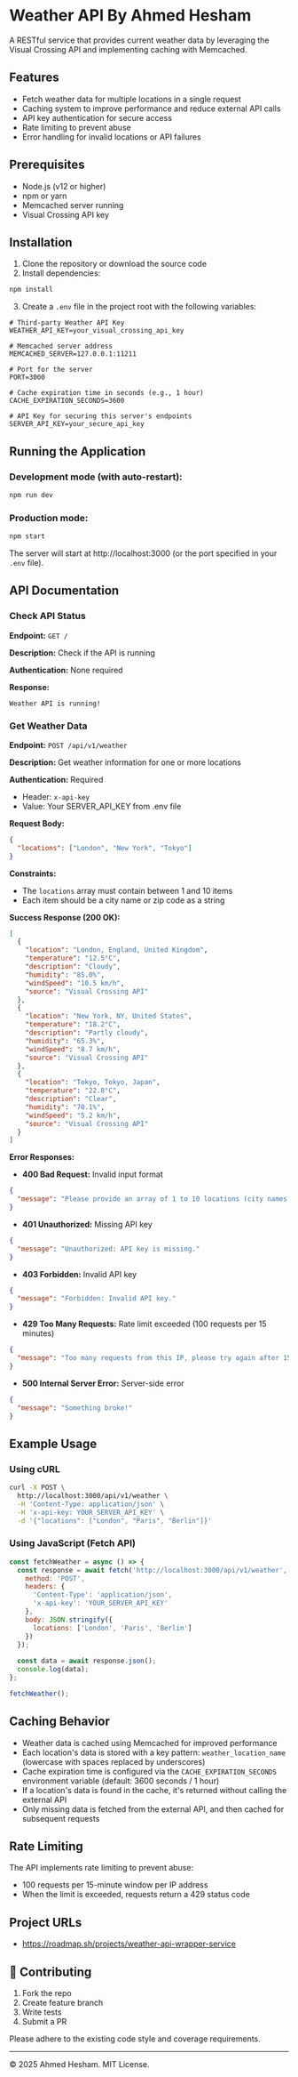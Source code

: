 # Weather API By Ahmed Hesham

A RESTful service that provides current weather data by leveraging the Visual Crossing API and implementing caching with Memcached.

## Features

- Fetch weather data for multiple locations in a single request
- Caching system to improve performance and reduce external API calls
- API key authentication for secure access
- Rate limiting to prevent abuse
- Error handling for invalid locations or API failures

## Prerequisites

- Node.js (v12 or higher)
- npm or yarn
- Memcached server running
- Visual Crossing API key

## Installation

1. Clone the repository or download the source code
2. Install dependencies:

```bash
npm install
```

3. Create a `.env` file in the project root with the following variables:

```
# Third-party Weather API Key
WEATHER_API_KEY=your_visual_crossing_api_key

# Memcached server address
MEMCACHED_SERVER=127.0.0.1:11211

# Port for the server
PORT=3000

# Cache expiration time in seconds (e.g., 1 hour)
CACHE_EXPIRATION_SECONDS=3600

# API Key for securing this server's endpoints
SERVER_API_KEY=your_secure_api_key
```

## Running the Application

### Development mode (with auto-restart):

```bash
npm run dev
```

### Production mode:

```bash
npm start
```

The server will start at http://localhost:3000 (or the port specified in your `.env` file).

## API Documentation

### Check API Status

**Endpoint:** `GET /`

**Description:** Check if the API is running

**Authentication:** None required

**Response:**
```
Weather API is running!
```

### Get Weather Data

**Endpoint:** `POST /api/v1/weather`

**Description:** Get weather information for one or more locations

**Authentication:** Required
- Header: `x-api-key`
- Value: Your SERVER_API_KEY from .env file

**Request Body:**
```json
{
  "locations": ["London", "New York", "Tokyo"]
}
```

**Constraints:**
- The `locations` array must contain between 1 and 10 items
- Each item should be a city name or zip code as a string

**Success Response (200 OK):**
```json
[
  {
    "location": "London, England, United Kingdom",
    "temperature": "12.5°C",
    "description": "Cloudy",
    "humidity": "85.0%",
    "windSpeed": "10.5 km/h",
    "source": "Visual Crossing API"
  },
  {
    "location": "New York, NY, United States",
    "temperature": "18.2°C",
    "description": "Partly cloudy",
    "humidity": "65.3%",
    "windSpeed": "8.7 km/h",
    "source": "Visual Crossing API"
  },
  {
    "location": "Tokyo, Tokyo, Japan",
    "temperature": "22.8°C",
    "description": "Clear",
    "humidity": "70.1%",
    "windSpeed": "5.2 km/h",
    "source": "Visual Crossing API"
  }
]
```

**Error Responses:**

- **400 Bad Request:** Invalid input format
```json
{
  "message": "Please provide an array of 1 to 10 locations (city names or zip codes) in the request body under the \"locations\" key."
}
```

- **401 Unauthorized:** Missing API key
```json
{
  "message": "Unauthorized: API key is missing."
}
```

- **403 Forbidden:** Invalid API key
```json
{
  "message": "Forbidden: Invalid API key."
}
```

- **429 Too Many Requests:** Rate limit exceeded (100 requests per 15 minutes)
```json
{
  "message": "Too many requests from this IP, please try again after 15 minutes"
}
```

- **500 Internal Server Error:** Server-side error
```json
{
  "message": "Something broke!"
}
```

## Example Usage

### Using cURL

```bash
curl -X POST \
  http://localhost:3000/api/v1/weather \
  -H 'Content-Type: application/json' \
  -H 'x-api-key: YOUR_SERVER_API_KEY' \
  -d '{"locations": ["London", "Paris", "Berlin"]}'
```

### Using JavaScript (Fetch API)

```javascript
const fetchWeather = async () => {
  const response = await fetch('http://localhost:3000/api/v1/weather', {
    method: 'POST',
    headers: {
      'Content-Type': 'application/json',
      'x-api-key': 'YOUR_SERVER_API_KEY'
    },
    body: JSON.stringify({
      locations: ['London', 'Paris', 'Berlin']
    })
  });
  
  const data = await response.json();
  console.log(data);
};

fetchWeather();
```

## Caching Behavior

- Weather data is cached using Memcached for improved performance
- Each location's data is stored with a key pattern: `weather_location_name` (lowercase with spaces replaced by underscores)
- Cache expiration time is configured via the `CACHE_EXPIRATION_SECONDS` environment variable (default: 3600 seconds / 1 hour)
- If a location's data is found in the cache, it's returned without calling the external API
- Only missing data is fetched from the external API, and then cached for subsequent requests

## Rate Limiting

The API implements rate limiting to prevent abuse:
- 100 requests per 15-minute window per IP address
- When the limit is exceeded, requests return a 429 status code


## Project URLs
- https://roadmap.sh/projects/weather-api-wrapper-service

## 🤝 Contributing

1. Fork the repo
2. Create feature branch
3. Write tests
4. Submit a PR

Please adhere to the existing code style and coverage requirements.

---

© 2025 Ahmed Hesham. MIT License.
